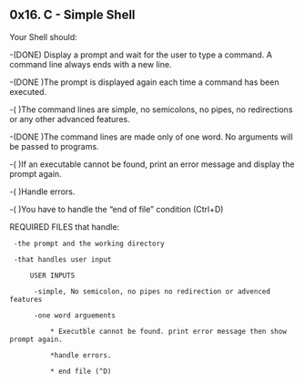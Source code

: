 ## 0x16. C - Simple Shell

Your Shell should:

  -(DONE) Display a prompt and wait for the user to type a command. A command line always ends with a new line.
  
  -(DONE )The prompt is displayed again each time a command has been executed.
  
  -( )The command lines are simple, no semicolons, no pipes, no redirections or any other advanced features.
  
  -(DONE )The command lines are made only of one word. No arguments will be passed to programs.
  
  -( )If an executable cannot be found, print an error message and display the prompt again.
  
  -( )Handle errors.
  
  -( )You have to handle the “end of file” condition (Ctrl+D)





REQUIRED FILES that handle:

 	 -the prompt and the working directory
	 
	 -that handles user input
	 
	     USER INPUTS
	     
	      -simple, No semicolon, no pipes no redirection or advenced features
	      
	      -one word arguements
	      
	          * Executble cannot be found. print error message then show prompt again.
		  
	          *handle errors.
		  
	          * end file (^D)